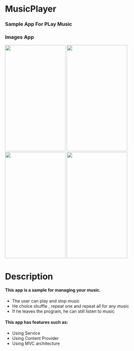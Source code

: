 # MusicPlayer
### Sample App For PLay Music
### Images App
<p float="left">
<img src="https://user-images.githubusercontent.com/54942560/99698226-62956500-2a45-11eb-9119-d343d743939a.jpg"
width="200" height="350">
<img src="https://user-images.githubusercontent.com/54942560/99698406-9bcdd500-2a45-11eb-83e6-1a6b73177702.jpg"
width="200" height="350">
<img src="https://user-images.githubusercontent.com/54942560/99698344-85c01480-2a45-11eb-89e9-55a24b1d3fcb.jpg"
width="200" height="350">
<img src="https://user-images.githubusercontent.com/54942560/99698448-a9835a80-2a45-11eb-9daf-874c116e0b1e.jpg"
width="200" height="350">
</p>

# Description
#### This app is a sample for managing your music.
- The user can play and stop music
- He choice shuffle , repeat one and repeat all for any music 
- If he leaves the program, he can still listen to music
#### This app has features such as:
- Using Service
- Using Content Provider
- Using MVC architecture
